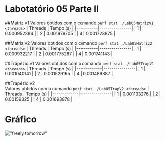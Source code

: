 # Labotatório 05 Parte II
##Matriz v1
Valores obtidos com o comando ```perf stat ./Lab05MatrizV1 <threads>```
| Threads   | Tempo (s)      |
|-----------|----------------|
| 1         | 0.000952394    |
| 2         | 0.001979705    |
| 4         | 0.001723875    |
	
##Matriz v2
Valores obtidos com o comando ```perf stat ./Lab05Matriz2 <threads>```
| Threads   | Tempo (s)      |
|-----------|----------------|
| 1         | 0.000932217    |
| 2         | 0.001775287    |
| 4         | 0.001741143    |
	
	
##Trapézio v1
Valores obtidos com o comando ```perf stat ./Lab05TrapV1 <threads>```
| Threads     | Tempo (s)      |
|-------------|----------------|
| 1           | 0.001040141    |
| 2           | 0.001529165    |
| 4           | 0.001489887    |

##Trapézio v2	
Valores obtidos com o comando ```perf stat ./Lab05TrapV2 <threads>```
| Threads     | Tempo (s)      |
|-------------|----------------|
| 1           | 0.001133276    |
| 2           | 0.00159325     |
| 4           | 0.001693878    |


# Gráfico 
!["freely tomorrow"]("grafico.png")



